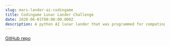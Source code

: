 ```yaml
---
slug: mars-lander-ai-codingame
title: Codingame Lunar Lander Challenge
date: 2020-06-01T00:00:00.000Z
description: A python AI lunar lander that was programmed for competing in codingame.com.
---
```


[GitHub repo](https://github.com/iansedano/mars_lander)
